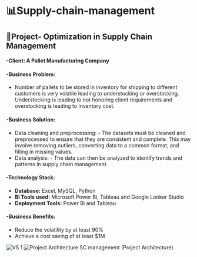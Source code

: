 # 📊Supply-chain-management
## 📌Project- Optimization in Supply Chain Management
#### -Client: A Pallet Manufacturing Company
#### -Business Problem:
- Number of pallets to be stored in inventory for shipping to different customers is very volatile leading to understocking or overstocking. Understocking is leading to not honoring client requirements and overstocking is leading to inventory cost.
#### -Business Solution:
- Data cleaning and preprocessing: - The datasets must be cleaned and preprocessed to ensure that they are consistent and complete. This may involve removing outliers, converting data to a common format, and filling in missing values.
- Data analysis: - The data can then be analyzed to identify trends and patterns in supply chain management.
#### -Technology Stack:
- **Database:** Excel, MySQL, Python
- **BI Tools used:** Microsoft Power Bi, Tableau and Google Looker Studio
- **Deployment Tools:** Power Bi and Tableau
#### -Business Benefits:
- Reduce the volatility by at least 90%
- Achieve a cost saving of at least $1M

![VS 1](https://github.com/soumyasaipadhy1/Supply-chain/assets/143524714/7c52af73-955c-4f47-8732-93c1a4bb2953)
![Project Architecture SC management](https://github.com/soumyasaipadhy1/Supply-chain/assets/143524714/907626fc-3e39-4706-8baf-d2bfcc89b8ec) (Project Architecture)



